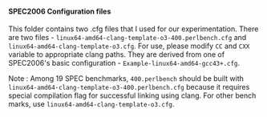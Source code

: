 #### SPEC2006 Configuration files

This folder contains two .cfg files that I used for our experimentation.
There are two files - `linux64-amd64-clang-template-o3-400.perlbench.cfg` and 
`linux64-amd64-clang-template-o3.cfg`. For use, please modify `CC` and `CXX` variable to
appropriate clang paths.
They are derived from one of SPEC2006's basic configuration - `Example-linux64-amd64-gcc43+.cfg`.

Note : Among 19 SPEC benchmarks, `400.perlbench` should be built with
`linux64-amd64-clang-template-o3-400.perlbench.cfg`
because it requires special compilation flag for successful linking using clang.
For other bench marks, use `linux64-amd64-clang-template-o3.cfg`.
